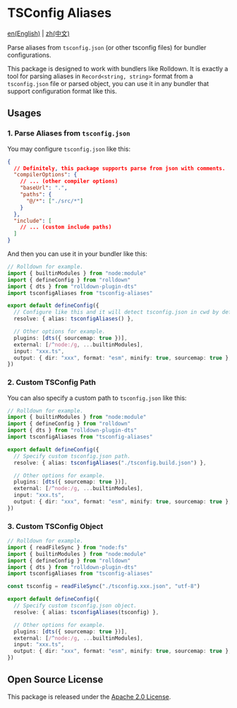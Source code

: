 # TSConfig Aliases

[en(English)](./README.md) |
[zh(中文)](./README_zh.md)

Parse aliases from `tsconfig.json` (or other tsconfig files)
for bundler configurations.

This package is designed to work with bundlers like Rolldown.
It is exactly a tool for parsing aliases in `Record<string, string>` format
from a `tsconfig.json` file or parsed object,
you can use it in any bundler that support configuration format like this.

## Usages

### 1. Parse Aliases from `tsconfig.json`

You may configure `tsconfig.json` like this:

```json
{
  // Definitely, this package supports parse from json with comments.
  "compilerOptions": {
    // ... (other compiler options)
    "baseUrl": ".",
    "paths": {
      "@/*": ["./src/*"]
    }
  },
  "include": [
    // ... (custom include paths)
  ]
}
```

And then you can use it in your bundler like this:

```ts
// Rolldown for example.
import { builtinModules } from "node:module"
import { defineConfig } from "rolldown"
import { dts } from "rolldown-plugin-dts"
import tsconfigAliases from "tsconfig-aliases"

export default defineConfig({
  // Configure like this and it will detect tsconfig.json in cwd by default.
  resolve: { alias: tsconfigAliases() },

  // Other options for example.
  plugins: [dts({ sourcemap: true })],
  external: [/^node:/g, ...builtinModules],
  input: "xxx.ts",
  output: { dir: "xxx", format: "esm", minify: true, sourcemap: true },
})
```

### 2. Custom TSConfig Path

You can also specify a custom path to `tsconfig.json` like this:

```ts
// Rolldown for example.
import { builtinModules } from "node:module"
import { defineConfig } from "rolldown"
import { dts } from "rolldown-plugin-dts"
import tsconfigAliases from "tsconfig-aliases"

export default defineConfig({
  // Specify custom tsconfig.json path.
  resolve: { alias: tsconfigAliases("./tsconfig.build.json") },

  // Other options for example.
  plugins: [dts({ sourcemap: true })],
  external: [/^node:/g, ...builtinModules],
  input: "xxx.ts",
  output: { dir: "xxx", format: "esm", minify: true, sourcemap: true },
})
```

### 3. Custom TSConfig Object

```ts
// Rolldown for example.
import { readFileSync } from "node:fs"
import { builtinModules } from "node:module"
import { defineConfig } from "rolldown"
import { dts } from "rolldown-plugin-dts"
import tsconfigAliases from "tsconfig-aliases"

const tsconfig = readFileSync("./tsconfig.xxx.json", "utf-8")

export default defineConfig({
  // Specify custom tsconfig.json object.
  resolve: { alias: tsconfigAliases(tsconfig) },

  // Other options for example.
  plugins: [dts({ sourcemap: true })],
  external: [/^node:/g, ...builtinModules],
  input: "xxx.ts",
  output: { dir: "xxx", format: "esm", minify: true, sourcemap: true },
})
```

## Open Source License

This package is released under the [Apache 2.0 License](./LICENSE).
